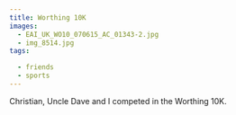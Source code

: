 ```yaml
---
title: Worthing 10K
images:
  - EAI_UK_WO10_070615_AC_01343-2.jpg
  - img_8514.jpg
tags:

  - friends
  - sports
---
```

Christian, Uncle Dave and I competed in the Worthing 10K. 